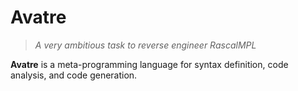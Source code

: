 # Avatre
> *A very ambitious  task to reverse engineer RascalMPL*

**Avatre** is a meta-programming language for syntax definition, code analysis, and code generation.